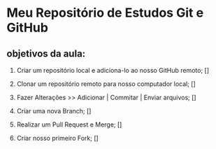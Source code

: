 # Meu Repositório de Estudos Git e GitHub

## objetivos da aula:

1. Criar um repositório local e adiciona-lo ao nosso GitHub remoto; []

2. Clonar um repositório remoto para nosso computador local; []

3. Fazer Alterações >> Adicionar | Commitar | Enviar arquivos; []

4. Criar uma nova Branch; []

5. Realizar um Pull Request e Merge; []

6. Criar nosso primeiro Fork; []
